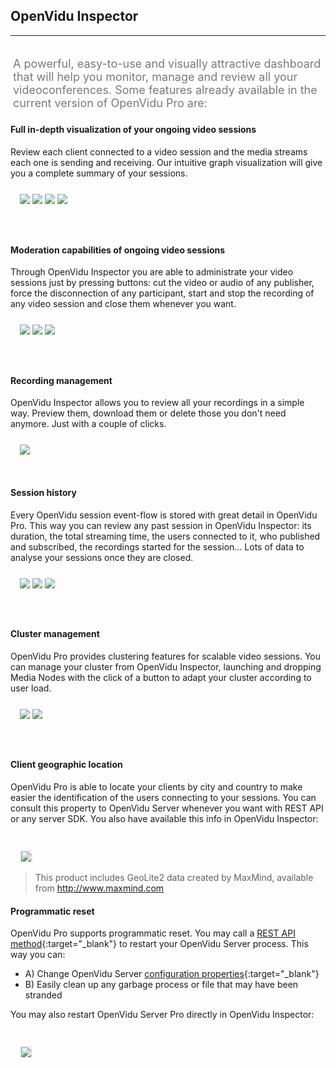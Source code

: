 <h2 id="section-title">OpenVidu Inspector</h2>
<hr>

<p style="font-size: 18px; color: #7a7a7a; margin-top: 30px; padding: 4px;">
A powerful, easy-to-use and visually attractive dashboard that will help you monitor, manage and review all your videoconferences. Some features already available in the current version of OpenVidu Pro are:
</p>

#### Full in-depth visualization of your ongoing video sessions
Review each client connected to a video session and the media streams each one is sending and receiving. Our intuitive graph visualization will give you a complete summary of your sessions.

<div class="row">
    <div class="pro-gallery" style="margin: 25px 15px 25px 15px">
        <a data-fancybox="gallery-pro1" href="img/docs/openvidu-pro/pro2.png"><img class="img-responsive img-pro" src="img/docs/openvidu-pro/pro2.png"/></a>
        <a data-fancybox="gallery-pro1" href="img/docs/openvidu-pro/pro3.png"><img class="img-responsive img-pro" src="img/docs/openvidu-pro/pro3.png"/></a>
        <a data-fancybox="gallery-pro1" href="img/docs/openvidu-pro/pro4.gif"><img class="img-responsive img-pro" src="img/docs/openvidu-pro/pro4.gif"/></a>
        <a data-fancybox="gallery-pro1" href="img/docs/openvidu-pro/pro8.png"><img class="img-responsive img-pro" src="img/docs/openvidu-pro/pro8.png"/></a>
    </div>
</div>

<br>

#### Moderation capabilities of ongoing video sessions
Through OpenVidu Inspector you are able to administrate your video sessions just by pressing buttons: cut the video or audio of any publisher, force the disconnection of any participant, start and stop the recording of any video session and close them whenever you want.

<div class="row">
    <div class="pro-gallery" style="margin: 25px 15px 25px 15px">
        <a data-fancybox="gallery-pro2" href="img/docs/openvidu-pro/pro5.png"><img class="img-responsive img-pro" src="img/docs/openvidu-pro/pro5.png"/></a>
        <a data-fancybox="gallery-pro2" href="img/docs/openvidu-pro/pro6.png"><img class="img-responsive img-pro" src="img/docs/openvidu-pro/pro6.png"/></a>
        <a data-fancybox="gallery-pro2" href="img/docs/openvidu-pro/pro7.png"><img class="img-responsive img-pro" src="img/docs/openvidu-pro/pro7.png"/></a>
    </div>
</div>

<br>

#### Recording management
OpenVidu Inspector allows you to review all your recordings in a simple way. Preview them, download them or delete those you don't need anymore. Just with a couple of clicks.

<div class="row">
    <div style="margin: 25px 15px 15px 15px">
        <a data-fancybox="gallery-pro3" href="img/docs/openvidu-pro/pro9.png"><img class="img-responsive img-pro" src="img/docs/openvidu-pro/pro9.png"/></a>
    </div>
</div>

<br>

#### Session history
Every OpenVidu session event-flow is stored with great detail in OpenVidu Pro. This way you can review any past session in OpenVidu Inspector: its duration, the total streaming time, the users connected to it, who published and subscribed, the recordings started for the session... Lots of data to analyse your sessions once they are closed.

<div class="row">
    <div class="pro-gallery" style="margin: 25px 15px 25px 15px">
        <a data-fancybox="gallery-pro4" href="img/docs/openvidu-pro/pro14.png"><img class="img-responsive img-pro" src="img/docs/openvidu-pro/pro14.png"/></a>
        <a data-fancybox="gallery-pro4" href="img/docs/openvidu-pro/pro15.png"><img class="img-responsive img-pro" src="img/docs/openvidu-pro/pro15.png"/></a>
        <a data-fancybox="gallery-pro4" href="img/docs/openvidu-pro/pro16.png"><img class="img-responsive img-pro" src="img/docs/openvidu-pro/pro16.png"/></a>
    </div>
</div>

<br>

#### Cluster management
OpenVidu Pro provides clustering features for scalable video sessions. You can manage your cluster from OpenVidu Inspector, launching and dropping Media Nodes with the click of a button to adapt your cluster according to user load.

<div class="row">
    <div class="pro-gallery" style="margin: 25px 15px 25px 15px">
        <a data-fancybox="gallery-pro7" href="img/docs/openvidu-pro/pro17.png"><img class="img-responsive img-pro" src="img/docs/openvidu-pro/pro17.png"/></a>
        <a data-fancybox="gallery-pro7" href="img/docs/openvidu-pro/pro18.png"><img class="img-responsive img-pro" src="img/docs/openvidu-pro/pro18.png"/></a>
    </div>
</div>

<br>

#### Client geographic location
OpenVidu Pro is able to locate your clients by city and country to make easier the identification of the users connecting to your sessions. You can consult this property to OpenVidu Server whenever you want with REST API or any server SDK. You also have available this info in OpenVidu Inspector:<br><br>

<div class="row">
    <div style="margin: 25px 15px 15px 15px">
        <a data-fancybox="gallery-pro5" href="img/docs/openvidu-pro/pro12.png"><img class="img-responsive img-pro" style="border: 2px solid #eeeeee" src="img/docs/openvidu-pro/pro12.png"/></a>
    </div>
</div>

> This product includes GeoLite2 data created by MaxMind, available from <a href="http://www.maxmind.com" target="_blank">http://www.maxmind.com</a>

#### Programmatic reset
OpenVidu Pro supports programmatic reset. You may call a [REST API method](/openvidu-pro/reference-docs/REST-API-pro#post-prorestart){:target="_blank"} to restart your OpenVidu Server process. This way you can:

- A) Change OpenVidu Server [configuration properties](/reference-docs/openvidu-server-params/){:target="_blank"}
- B) Easily clean up any garbage process or file that may have been stranded

You may also restart OpenVidu Server Pro directly in OpenVidu Inspector:<br><br>

<div class="row">
    <div style="margin: 25px 15px 15px 15px">
        <a data-fancybox="gallery-pro6" href="img/docs/openvidu-pro/pro13.png"><img class="img-responsive img-pro" style="border: 2px solid #eeeeee; max-height: 650px" src="img/docs/openvidu-pro/pro13.png"/></a>
    </div>
</div>

<link rel="stylesheet" href="https://cdnjs.cloudflare.com/ajax/libs/fancybox/3.1.20/jquery.fancybox.min.css" />
<script src="https://cdnjs.cloudflare.com/ajax/libs/fancybox/3.1.20/jquery.fancybox.min.js"></script>
<script>
  $().fancybox({
    selector : '[data-fancybox]',
    infobar : true,
    arrows : false,
    loop: true,
    protect: true,
    transitionEffect: 'slide',
    buttons : [
        'close'
    ],
    clickOutside : 'close',
    clickSlide   : 'close',
  });
</script>

<link rel="stylesheet" href="https://use.fontawesome.com/releases/v5.4.1/css/brands.css" integrity="sha384-Px1uYmw7+bCkOsNAiAV5nxGKJ0Ixn5nChyW8lCK1Li1ic9nbO5pC/iXaq27X5ENt" crossorigin="anonymous">
<link rel="stylesheet" href="https://use.fontawesome.com/releases/v5.4.1/css/fontawesome.css" integrity="sha384-BzCy2fixOYd0HObpx3GMefNqdbA7Qjcc91RgYeDjrHTIEXqiF00jKvgQG0+zY/7I" crossorigin="anonymous">

<link rel="stylesheet" type="text/css" href="//cdn.jsdelivr.net/jquery.slick/1.6.0/slick.css"/>
<link rel="stylesheet" type="text/css" href="css/slick-theme.css"/>
<script type="text/javascript" src="//cdn.jsdelivr.net/jquery.slick/1.6.0/slick.min.js"></script>

<script>
    $('.pro-gallery').slick({
      autoplay: true,
      arrows: false,
      autoplaySpeed: 3000,
      dots: true,
      infinite: true,
      pauseOnHover: false,
      pauseOnFocus: false,
      responsive: [
      {
        breakpoint: 768,
        settings: {
          arrows: false,
          slidesToShow: 1
        }
      },
    ]
    });
</script>